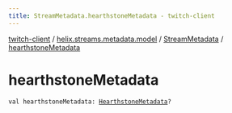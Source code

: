 ```yaml
---
title: StreamMetadata.hearthstoneMetadata - twitch-client
---
```


[twitch-client](../../index.html) / [helix.streams.metadata.model](../index.html) / [StreamMetadata](index.html) / [hearthstoneMetadata](./hearthstone-metadata.html)

# hearthstoneMetadata

`val hearthstoneMetadata: `[`HearthstoneMetadata`](../../helix.streams.metadata.model.hearthstone/-hearthstone-metadata/index.html)`?`